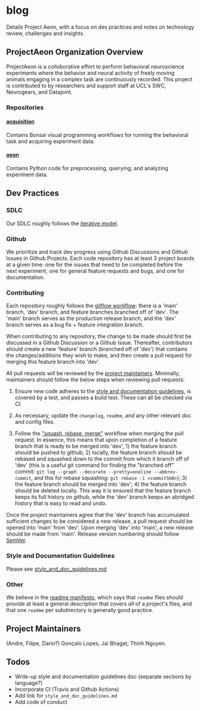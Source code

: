 # blog

Details Project Aeon, with a focus on dev practices and notes on technology review, challenges and insights.

## ProjectAeon Organization Overview

ProjectAeon is a colloborative effort to perform behavioral neuroscience experiments where the behavior and neural activity of freely moving animals engaging in a complex task are continuously recorded. This project is contributed to by researchers and support staff at UCL's SWC, Neurogears, and Datajoint.

### Repositories

#### [acquisition](https://github.com/ProjectAeon/acquisition)

Contains Bonsai visual programming workflows for running the behavioral task and acquiring experiment data.

#### [aeon](https://github.com/ProjectAeon/aeon)

Contains Python code for preprocessing, querying, and analyzing experiment data.

## Dev Practices

### SDLC

Our SDLC roughly follows the [iterative model](https://www.tutorialspoint.com/sdlc/sdlc_iterative_model.htm).

### Github

We prioritize and track dev progress using Github Discussions and Github Issues in Github Projects. Each code repository has at least 3 project boards at a given time: one for the issues that need to be completed before the next experiment, one for general feature requests and bugs, and one for documentation.

### Contributing

Each repository roughly follows the [gitflow workflow](https://www.atlassian.com/git/tutorials/comparing-workflows/gitflow-workflow): there is a 'main' branch, 'dev' branch, and feature branches branched off of 'dev'. The 'main' branch serves as the production release branch, and the 'dev' branch serves as a bug fix + feature integration branch. 

When contributing to any repository, the change to be made should first be discussed in a Github Discussion or a Github Issue. Thereafter, contributors should create a new 'feature' branch (branched off of 'dev') that contains the changes/additions they wish to make, and then create a pull request for merging this feature branch into 'dev'.

All pull requests will be reviewed by the [project maintainers](#Project-Maintainers). Minimally, maintainers should follow the below steps when reviewing pull requests:

1) Ensure new code adheres to the [style and documentation guidelines](#Style-and-Documentation-Guidelines), is covered by a test, and passes a build test. These can all be checked via CI.

2) As necessary, update the `changelog`, `readme`, and any other relevant doc and config files.

3) Follow the ["squash, rebase, merge"](https://blog.carbonfive.com/always-squash-and-rebase-your-git-commits/) workflow when merging the pull request. In essence, this means that upon completion of a feature branch that is ready to be merged into 'dev', 1) the feature branch should be pushed to github; 2) locally, the feature branch should be rebased and squashed down to the commit from which it branch off of 'dev' (this is a useful git command for finding the "branched off" commit: `git log --graph --decorate --pretty=oneline --abbrev-commit`, and this for rebase squashing: `git rebase -i <commitSHA>`); 3) the feature branch should be merged into 'dev'; 4) the feature branch should be deleted locally. This way it is ensured that the feature branch keeps its full history on github, while the 'dev' branch keeps an abridged history that is easy to read and undo.

Once the project maintainers agree that the 'dev' branch has accumulated sufficient changes to be considered a new release, a pull request should be opened into 'main' from 'dev'. Upon merging 'dev' into 'main', a new release should be made from 'main'. Release version numbering should follow [SemVer](http://semver.org/). 

### Style and Documentation Guidelines

Please see [style_and_doc_guidelines.md]()

### Other

We believe in the [readme manifesto](http://thinkinghard.com/blog/TheREADMEManifesto.html), which says that `readme` files should provide at least a general description that covers _all_ of a project's files, and that one `readme` per subdirectory is generally good practice.

## Project Maintainers

(Andre, Filipe, Dario?) Gonçalo Lopes, Jai Bhagat, Thinh Nguyen.

## Todos

- Write-up style and documentation guidelines doc (separate sections by language?)
- Incorporate CI (Travis and Github Actions)
- Add link for `style_and_doc_guidelines.md`
- Add code of conduct
